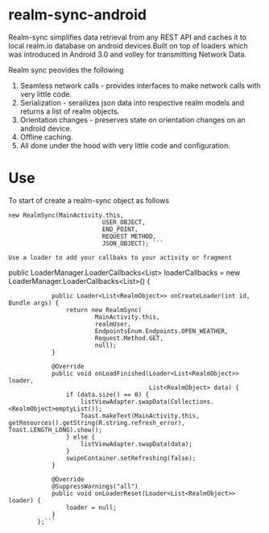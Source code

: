 # realm-sync-android

Realm-sync simplifies data retrieval from any REST API and caches it to local realm.io database on android devices.Built on top of loaders which was introduced in Android 3.0 and volley for transmitting Network Data.

Realm sync peovides the following 

1. Seamless network calls - provides interfaces to make network calls with very little code.
2. Serialization - serailizes json data into respective realm models and returns a list of realm objects.
3. Orientation changes - preserves state on orientation changes on an android device.
4. Offline caching.
5. All done under the hood with very little code and configuration.

# Use

  To start of create a realm-sync object as follows
  
  ```
  new RealmSync(MainActivity.this,
                            USER_OBJECT, 
                            END_POINT,   
                            REQUEST METHOD,
                            JSON_OBJECT); ```
                            
  Use a loader to add your callbaks to your activity or fragment
  
  ``` 
  public LoaderManager.LoaderCallbacks<List<RealmObject>> loaderCallbacks =
            new LoaderManager.LoaderCallbacks<List<RealmObject>>() {

                public Loader<List<RealmObject>> onCreateLoader(int id, Bundle args) {
                    return new RealmSync(
                            MainActivity.this,
                            realmUser,
                            EndpointsEnum.Endpoints.OPEN_WEATHER,
                            Request.Method.GET, 
                            null);
                }

                @Override
                public void onLoadFinished(Loader<List<RealmObject>> loader,
                                           List<RealmObject> data) {
                    if (data.size() == 0) {
                        listViewAdapter.swapData(Collections.<RealmObject>emptyList());
                        Toast.makeText(MainActivity.this, getResources().getString(R.string.refresh_error), Toast.LENGTH_LONG).show();
                    } else {
                        listViewAdapter.swapData(data);
                    }
                    swipeContainer.setRefreshing(false);
                }

                @Override
                @SuppressWarnings("all")
                public void onLoaderReset(Loader<List<RealmObject>> loader) {
                    loader = null;
                }
            };```

